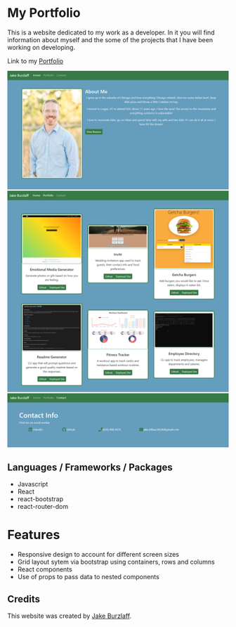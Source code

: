 # My Portfolio

This is a website dedicated to my work as a developer.  In it you will find information about myself and the some of the projects that I have been working on developing.

Link to my [Portfolio](https://jburz.github.io)

![Portfolio homepage](./src/assets/images/homepage.png)
![Portfolio page](./src/assets/images/portfolio.png)
![Contact page](./src/assets/images/contact.png)

## Languages / Frameworks / Packages
 - Javascript
 - React
 - react-bootstrap
 - react-router-dom

# Features
 - Responsive design to account for different screen sizes
 - Grid layout sytem via bootstrap using containers, rows and columns
 - React components 
 - Use of props to pass data to nested components

 ## Credits

 This website was created by [Jake Burzlaff](https://www.github.io/jburz).
